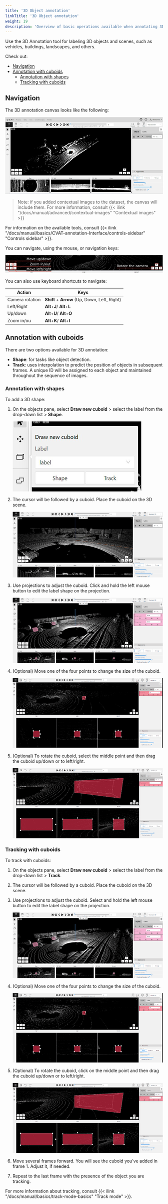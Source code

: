```yaml
---
title: '3D Object annotation'
linkTitle: '3D Object annotation'
weight: 19
description: 'Overview of basic operations available when annotating 3D objects.'
---
```


Use the 3D Annotation tool for labeling 3D objects and scenes, such as vehicles, buildings, landscapes, and others.

Check out:

- [Navigation](#navigation)
- [Annotation with cuboids](#annotation-with-cuboids)
  - [Annotation with shapes](#annotation-with-shapes)
  - [Tracking with cuboids](#tracking-with-cuboids)

## Navigation

The 3D annotation canvas looks like the following:

![3D canvas](/images/3d-canvas.jpg)

> Note: if you added contextual images to the dataset, the canvas will include them.
> For more information, consult {{< ilink "/docs/manual/advanced/contextual-images" "Contextual images" >}}

For information on the available tools, consult
{{< ilink "/docs/manual/basics/CVAT-annotation-Interface/controls-sidebar" "Controls sidebar" >}}.

You can navigate, using the mouse, or navigation keys:

![](/images/image216_carla_town3.jpg)

You can also use keyboard shortcuts to navigate:

<!--lint disable maximum-line-length-->

| Action          | Keys                                          |
| --------------- | --------------------------------------------- |
| Camera rotation | **Shift** + **Arrow** (Up, Down, Left, Right) |
| Left/Right      | **Alt**+**J**/ **Alt**+**L**                  |
| Up/down         | **Al**t+**U**/ **Alt**+**O**                  |
| Zoom in/ou      | **Alt**+**K**/ **Alt**+**I**                  |

<!--lint enable maximum-line-length-->

## Annotation with cuboids

There are two options available for 3D annotation:

- **Shape**: for tasks like object detection.
- **Track**: uses interpolation to predict the position of objects in subsequent frames.
  A unique ID will be assigned to each object and maintained throughout the sequence of images.

### Annotation with shapes

To add a 3D shape:

1. On the objects pane, select **Draw new cuboid** >
   select the label from the drop-down list > **Shape**.

   ![](/images/image217.jpg)

1. The cursor will be followed by a cuboid.
   Place the cuboid on the 3D scene.

   ![](/images/gif026_carla_town3.gif)

1. Use projections to adjust the cuboid.
   Click and hold the left mouse button to edit the label shape on the projection.

   ![](/images/gif027_carla_town3.gif)

1. (Optional) Move one of the four points to change the size of the cuboid.

   ![](/images/gif028_carla_town3.gif)

1. (Optional) To rotate the cuboid, select the middle point
   and then drag the cuboid up/down or to left/right.

   ![](/images/gif029_carla_town3.gif)

### Tracking with cuboids

To track with cuboids:

1. On the objects pane, select **Draw new cuboid** >
   select the label from the drop-down list > **Track**.

1. The cursor will be followed by a cuboid.
   Place the cuboid on the 3D scene.

1. Use projections to adjust the cuboid.
   Select and hold the left mouse button to edit the label shape on the projection.

   ![](/images/gif027_carla_town3.gif)

1. (Optional) Move one of the four points to change the size of the cuboid.

   ![](/images/gif028_carla_town3.gif)

1. (Optional) To rotate the cuboid, click on the middle point
   and then drag the cuboid up/down or to left/right.

   ![](/images/gif029_carla_town3.gif)

1. Move several frames forward. You will see the cuboid you've added in frame 1.
   Adjust it, if needed.

1. Repeat to the last frame with the presence of the object you are tracking.

For more information about tracking, consult {{< ilink "/docs/manual/basics/track-mode-basics" "Track mode" >}}.
